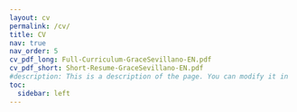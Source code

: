 ```yaml
---
layout: cv
permalink: /cv/
title: CV
nav: true
nav_order: 5
cv_pdf_long: Full-Curriculum-GraceSevillano-EN.pdf
cv_pdf_short: Short-Resume-GraceSevillano-EN.pdf
#description: This is a description of the page. You can modify it in '_pages/cv.md'. You can also change or remove the top pdf download button.
toc:
  sidebar: left
---
```

